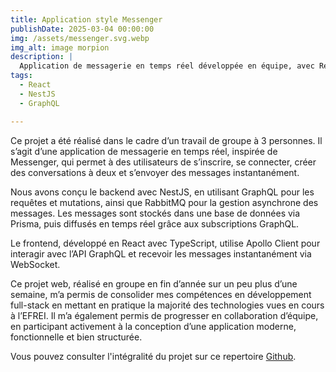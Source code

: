 ```yaml
---
title: Application style Messenger 
publishDate: 2025-03-04 00:00:00
img: /assets/messenger.svg.webp
img_alt: image morpion 
description: |
  Application de messagerie en temps réel développée en équipe, avec React, NestJS, RabbitMQ et GraphQL.
tags:
  - React
  - NestJS
  - GraphQL

---
```


Ce projet a été réalisé dans le cadre d’un travail de groupe à 3 personnes. Il s’agit d’une application de messagerie en temps réel, inspirée de Messenger, qui permet à des utilisateurs de s’inscrire, se connecter, créer des conversations à deux et s’envoyer des messages instantanément.

Nous avons conçu le backend avec NestJS, en utilisant GraphQL pour les requêtes et mutations, ainsi que RabbitMQ pour la gestion asynchrone des messages. Les messages sont stockés dans une base de données via Prisma, puis diffusés en temps réel grâce aux subscriptions GraphQL.

Le frontend, développé en React avec TypeScript, utilise Apollo Client pour interagir avec l’API GraphQL et recevoir les messages instantanément via WebSocket.

Ce projet web, réalisé en groupe en fin d’année sur un peu plus d’une semaine, m’a permis de consolider mes compétences en développement full-stack en mettant en pratique la majorité des technologies vues en cours à l’EFREI. Il m’a également permis de progresser en collaboration d’équipe, en participant activement à la conception d’une application moderne, fonctionnelle et bien structurée.


Vous pouvez consulter l'intégralité du projet sur ce repertoire <a href="https://github.com/gyom2003 efrei-projet-web">Github</a>.
